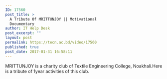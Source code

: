 ```yaml
---
ID: 17560
post_title: >
  A Tribute Of MRITTUNJOY || Motivational
  Documentary
author: IT Help Desk
post_excerpt: ""
layout: post
permalink: https://tecn.ac.bd/video/17560
published: true
post_date: 2017-01-31 16:58:11
---
```

MRITTUNJOY is a charity club of Textile Engineering College, Noakhali.Here is a tribute of 1year activities of this club.
